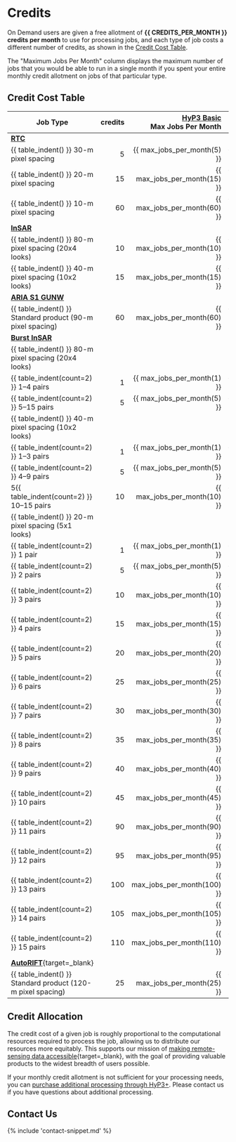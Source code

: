 # Credits

On Demand users are given a free allotment of **{{ CREDITS_PER_MONTH }} credits per month** to use for processing jobs,
and each type of job costs a different number of credits, as shown in the [Credit Cost Table](#credit-cost-table).

The "Maximum Jobs Per Month" column displays the maximum number of jobs that you
would be able to run in a single month if you spent your entire monthly credit
allotment on jobs of that particular type.

## Credit Cost Table

| Job Type                                                      | credits | [HyP3 Basic](../about/hyp3_basic.md)<br>Max Jobs Per Month | [HyP3+](../about/hyp3_plus.md)<br>Job Cost |
|---------------------------------------------------------------|--------:|-----------------------------------------------------------:|--------------------------------------------|
| [**RTC**](../guides/rtc_product_guide.md)                     |         |                                                            |                                            |
| {{ table_indent() }} 30-m pixel spacing                       |       5 |                                {{ max_jobs_per_month(5) }} | {{ hyp3_plus_cost(5) }}                    |
| {{ table_indent() }} 20-m pixel spacing                       |      15 |                               {{ max_jobs_per_month(15) }} | {{ hyp3_plus_cost(15) }}                   |
| {{ table_indent() }} 10-m pixel spacing                       |      60 |                               {{ max_jobs_per_month(60) }} | {{ hyp3_plus_cost(60) }}                   |
| [**InSAR**](../guides/insar_product_guide.md)                 |         |                                                            |                                            |
| {{ table_indent() }} 80-m pixel spacing (20x4 looks)          |      10 |                               {{ max_jobs_per_month(10) }} | {{ hyp3_plus_cost(10) }}                   |
| {{ table_indent() }} 40-m pixel spacing (10x2 looks)          |      15 |                               {{ max_jobs_per_month(15) }} | {{ hyp3_plus_cost(15) }}                   |
| [**ARIA S1 GUNW**](../guides/gunw_product_guide.md)           |         |                                                            |                                            |
| {{ table_indent() }} Standard product (90-m pixel spacing)    |      60 |                               {{ max_jobs_per_month(60) }} | {{ hyp3_plus_cost(60) }}                   |
| [**Burst InSAR**](../guides/burst_insar_product_guide.md)     |         |                                                            |                                            |
| {{ table_indent() }} 80-m pixel spacing (20x4 looks)          |         |                                                            |                                            |
| {{ table_indent(count=2) }} 1–4 pairs                         |       1 |                                {{ max_jobs_per_month(1) }} | {{ hyp3_plus_cost(1) }}                    |
| {{ table_indent(count=2) }} 5–15 pairs                        |       5 |                                {{ max_jobs_per_month(5) }} | {{ hyp3_plus_cost(5) }}                    |
| {{ table_indent() }} 40-m pixel spacing (10x2 looks)          |         |                                                            |                                            |
| {{ table_indent(count=2) }} 1–3 pairs                         |       1 |                                {{ max_jobs_per_month(1) }} | {{ hyp3_plus_cost(1) }}                    |
| {{ table_indent(count=2) }} 4–9 pairs                         |       5 |                                {{ max_jobs_per_month(5) }} |                                            |
| 5{{ table_indent(count=2) }} 10–15 pairs                      |      10 |                               {{ max_jobs_per_month(10) }} | {{ hyp3_plus_cost(10) }}                   |
| {{ table_indent() }} 20-m pixel spacing (5x1 looks)           |         |                                                            |                                            |
| {{ table_indent(count=2) }} 1 pair                            |       1 |                                {{ max_jobs_per_month(1) }} | {{ hyp3_plus_cost(1) }}                    |
| {{ table_indent(count=2) }} 2 pairs                           |       5 |                                {{ max_jobs_per_month(5) }} | {{ hyp3_plus_cost(5) }}                    |
| {{ table_indent(count=2) }} 3 pairs                           |      10 |                               {{ max_jobs_per_month(10) }} | {{ hyp3_plus_cost(10) }}                   |
| {{ table_indent(count=2) }} 4 pairs                           |      15 |                               {{ max_jobs_per_month(15) }} | {{ hyp3_plus_cost(15) }}                   |
| {{ table_indent(count=2) }} 5 pairs                           |      20 |                               {{ max_jobs_per_month(20) }} | {{ hyp3_plus_cost(20) }}                   |
| {{ table_indent(count=2) }} 6 pairs                           |      25 |                               {{ max_jobs_per_month(25) }} | {{ hyp3_plus_cost(25) }}                   |
| {{ table_indent(count=2) }} 7 pairs                           |      30 |                               {{ max_jobs_per_month(30) }} | {{ hyp3_plus_cost(30) }}                   |
| {{ table_indent(count=2) }} 8 pairs                           |      35 |                               {{ max_jobs_per_month(35) }} | {{ hyp3_plus_cost(35) }}                   |
| {{ table_indent(count=2) }} 9 pairs                           |      40 |                               {{ max_jobs_per_month(40) }} | {{ hyp3_plus_cost(40) }}                   |
| {{ table_indent(count=2) }} 10 pairs                          |      45 |                               {{ max_jobs_per_month(45) }} | {{ hyp3_plus_cost(45) }}                   |
| {{ table_indent(count=2) }} 11 pairs                          |      90 |                               {{ max_jobs_per_month(90) }} | {{ hyp3_plus_cost(90) }}                   |
| {{ table_indent(count=2) }} 12 pairs                          |      95 |                               {{ max_jobs_per_month(95) }} | {{ hyp3_plus_cost(95) }}                   |
| {{ table_indent(count=2) }} 13 pairs                          |     100 |                              {{ max_jobs_per_month(100) }} | {{ hyp3_plus_cost(100) }}                  |
| {{ table_indent(count=2) }} 14 pairs                          |     105 |                              {{ max_jobs_per_month(105) }} | {{ hyp3_plus_cost(105) }}                  |
| {{ table_indent(count=2) }} 15 pairs                          |     110 |                              {{ max_jobs_per_month(110) }} | {{ hyp3_plus_cost(110) }}                  |
| [**AutoRIFT**](https://its-live.jpl.nasa.gov/){target=_blank} |         |                                                            |                                            |
| {{ table_indent() }} Standard product (120-m pixel spacing)   |      25 |                               {{ max_jobs_per_month(25) }} | {{ hyp3_plus_cost(25) }}                   |

## Credit Allocation

The credit cost of a given job is roughly proportional to the computational resources required to process the job,
allowing us to distribute our resources more equitably.
This supports our mission of
[making remote-sensing data accessible](https://asf.alaska.edu/about-asf/ 'asf.alaska.edu/about-asf' ){target=_blank},
with the goal of providing valuable products to the widest breadth of users possible.

If your monthly credit allotment is not sufficient for your processing needs, you can
[purchase additional processing through HyP3+](../about/hyp3_plus.md).
Please contact us if you have questions about additional processing.

## Contact Us

{% include 'contact-snippet.md' %}

